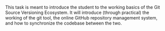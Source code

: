  This task is meant to introduce the student to the working basics of the Git Source Versioning Ecosystem. It will introduce (through practical) the working of the git tool, the online GitHub repository management system, and how to synchronize the codebase between the two.
